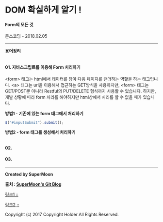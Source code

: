 # DOM 확실하게 알기 !

#### Form의 모든 것

<div class="pull-right"> 문스코딩 - 2018.02.05 </div>

---

**용어정리**
```

```

#### 01. 자바스크립트를 이용해 Form 처리하기

\<form> 태그는 html에서 데이터를 담아 다음 페이지를 랜더하는 역할을 하는 태그입니다.
\<a> 태그는 url을 이용해서 접근하는 GET방식을 사용하지만,
\<form> 태그는 GET/POST뿐 아니라 Restful의 PUT/DELETE 형식까지 사용할 수 있습니다.
하지만, 개발 상황에 따라 form 처리를 해야하지만 html상에서 처리를 할 수 없을 때가 있습니다.

**방법1 - 기존에 있는 form 태그에서 처리하기**

```js
$("#inputSubmit").submit();
```

**방법2 - form 태그를 생성해서 처리하기**

```js

```

#### 02.

#### 03.

---

**Created by SuperMoon**

**출처 : [SuperMoon's Git Blog](https://github.com/jm921106)**

[링크1 :: ]()

[링크2 :: ]()


Copyright (c) 2017 Copyright Holder All Rights Reserved.
